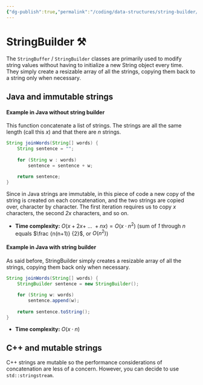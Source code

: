 ```yaml
---
{"dg-publish":true,"permalink":"/coding/data-structures/string-builder/","created":"2023-01-23T01:32:09.548+01:00","updated":"2023-01-23T01:32:09.548+01:00"}
---
```


# StringBuilder ⚒️
The `StringBuffer` / `StringBuilder` classes are primarily used to modify string values without having to initialize a new String object every time. They simply create a resizable array of all the strings, copying them back to a string only when necessary.

## Java and immutable strings 
#### Example in Java without string builder
This function concatenate a list of strings. 
The strings are all the same length (call this _x_) and that there are _n_ strings.
```java
String joinWords(String[] words) {
	String sentence = "";
	
	for (String w : words) 
		sentence = sentence + w;
	
	return sentence;
}
```
Since in Java strings are immutable, in this piece of code a new copy of the string is created on each concatenation, and the two strings are copied over, character by character. The first iteration requires us to copy _x_ characters, the second _2x_ characters, and so on.
- **Time complexity:** $O(x + 2x + \ ... \ + nx) = O(x \cdot n^2)$ (sum of _1_ through _n_ equals $\frac {n(n+1)} {2}$, or $O(n^2)$)

#### Example in Java with string builder
As said before, StringBuilder simply creates a resizable array of all the strings, copying them back only when necessary.
```java
String joinWords(String[] words) {
	StringBuilder sentence = new StringBuilder();
	
	for (String w: words)
		sentence.append(w);
		
	return sentence.toString();
}
```
- **Time complexity:** $O(x \cdot n)$

## C++ and mutable strings
C++ strings are mutable so the performance considerations of concatenation are less of a concern. However, you can decide to use `std::stringstream`.